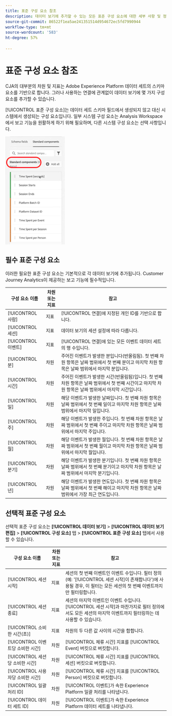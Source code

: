 ```yaml
---
title: 표준 구성 요소 참조
description: 데이터 보기에 추가할 수 있는 모든 표준 구성 요소에 대한 세부 사항 및 정보입니다.
source-git-commit: 86522f1ea5ae241351514d954672ec5fd7990944
workflow-type: tm+mt
source-wordcount: '583'
ht-degree: 57%

---
```



# 표준 구성 요소 참조

CJA의 대부분의 차원 및 지표는 Adobe Experience Platform 데이터 세트의 스키마 요소를 기반으로 합니다. 그러나 사용하는 연결에 관계없이 데이터 보기에 몇 가지 구성 요소를 추가할 수 있습니다.

[!UICONTROL 표준 구성 요소]는 데이터 세트 스키마 필드에서 생성되지 않고 대신 시스템에서 생성되는 구성 요소입니다. 일부 시스템 구성 요소는 Analysis Workspace에서 보고 기능을 원활하게 하기 위해 필요하며, 다른 시스템 구성 요소는 선택 사항입니다.

![표준 구성 요소](assets/standard-components.png)

## 필수 표준 구성 요소

이러한 필요한 표준 구성 요소는 기본적으로 각 데이터 보기에 추가됩니다. Customer Journey Analytics이 제공하는 보고 기능에 필수적입니다.

| 구성 요소 이름 | 차원 또는 지표 | 참고 |
| --- | --- | --- |
| [!UICONTROL 사람] | 지표 | [!UICONTROL 연결]에 지정된 개인 ID를 기반으로 합니다. |
| [!UICONTROL 세션] | 지표 | 데이터 보기의 세션 설정에 따라 다릅니다. |
| [!UICONTROL 이벤트] | 지표 | [!UICONTROL 연결]에 있는 모든 이벤트 데이터 세트의 행 수입니다. |
| [!UICONTROL 분] | 차원 | 주어진 이벤트가 발생한 분입니다(반올림됨). 첫 번째 차원 항목은 날짜 범위에서 첫 번째 분이고 마지막 차원 항목은 날짜 범위에서 마지막 분입니다. |
| [!UICONTROL 시간] | 차원 | 주어진 이벤트가 발생한 시간(반올림됨)입니다. 첫 번째 차원 항목은 날짜 범위에서 첫 번째 시간이고 마지막 차원 항목은 날짜 범위에서 마지막 시간입니다. |
| [!UICONTROL 일] | 차원 | 해당 이벤트가 발생한 날짜입니다. 첫 번째 차원 항목은 날짜 범위에서 첫 번째 일이고 마지막 차원 항목은 날짜 범위에서 마지막 일입니다. |
| [!UICONTROL 주] | 차원 | 해당 이벤트가 발생한 주입니다. 첫 번째 차원 항목은 날짜 범위에서 첫 번째 주이고 마지막 차원 항목은 날짜 범위에서 마지막 주입니다. |
| [!UICONTROL 월] | 차원 | 해당 이벤트가 발생한 월입니다. 첫 번째 차원 항목은 날짜 범위에서 첫 번째 월이고 마지막 차원 항목은 날짜 범위에서 마지막 월입니다. |
| [!UICONTROL 분기] | 차원 | 해당 이벤트가 발생한 분기입니다. 첫 번째 차원 항목은 날짜 범위에서 첫 번째 분기이고 마지막 차원 항목은 날짜 범위에서 마지막 분기입니다. |
| [!UICONTROL 년] | 차원 | 해당 이벤트가 발생한 연도입니다. 첫 번째 차원 항목은 날짜 범위에서 첫 번째 해이고 마지막 차원 항목은 날짜 범위에서 가장 최근 연도입니다. |

## 선택적 표준 구성 요소

선택적 표준 구성 요소는 **[!UICONTROL 데이터 보기]** > **[!UICONTROL 데이터 보기 편집]** > **[!UICONTROL 구성 요소]** 탭 > **[!UICONTROL 표준 구성 요소]** 탭에서 사용할 수 있습니다.

| 구성 요소 이름 | 차원 또는 지표 | 참고 |
| --- | --- | --- |
| [!UICONTROL 세션 시작] | 지표 | 세션의 첫 번째 이벤트인 이벤트 수입니다. 필터 정의(예: &#39;[!UICONTROL 세션 시작]이 존재합니다&#39;)에 사용될 경우, 이 필터는 모든 세션의 첫 번째 이벤트까지만 필터링합니다. |
| [!UICONTROL 세션 종료] | 지표 | 세션의 마지막 이벤트인 이벤트 수입니다. [!UICONTROL 세션 시작]과 마찬가지로 필터 정의에서도 모든 세션의 마지막 이벤트까지 필터링하는 데 사용할 수 있습니다. |
| [!UICONTROL 소비한 시간(초)] | 지표 | 차원의 두 다른 값 사이의 시간을 합합니다. |
| [!UICONTROL 이벤트당 소비한 시간] | 차원 | [!UICONTROL 체류 시간] 지표를 [!UICONTROL Event] 버킷으로 버킷합니다. |
| [!UICONTROL 세션당 소비한 시간] | 차원 | [!UICONTROL 체류 시간] 지표를 [!UICONTROL 세션] 버킷으로 버킷합니다. |
| [!UICONTROL 사용자당 소비한 시간] | 차원 | [!UICONTROL 체류 시간] 지표를 [!UICONTROL Person] 버킷으로 버킷합니다. |
| [!UICONTROL 일괄 처리 ID] | 차원 | [!UICONTROL 이벤트]가 속한 Experience Platform 일괄 처리를 나타냅니다. |
| [!UICONTROL 데이터 세트 ID] | 차원 | [!UICONTROL 이벤트]가 속한 Experience Platform 데이터 세트를 나타냅니다. |
